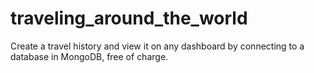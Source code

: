# traveling_around_the_world
Create a travel history and view it on any dashboard by connecting to a database in MongoDB, free of charge.
